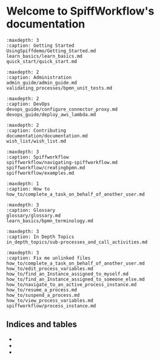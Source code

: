 # Welcome to SpiffWorkflow's documentation

```{toctree}
:maxdepth: 3
:caption: Getting Started
UsingSpiffdemo/Getting_Started.md
learn_basics/learn_basics.md
quick_start/quick_start.md
```

```{toctree}
:maxdepth: 2
:caption: Administration
admin_guide/admin_guide.md
validating_processes/bpmn_unit_tests.md
```

```{toctree}
:maxdepth: 2
:caption: DevOps
devops_guide/configure_connector_proxy.md
devops_guide/deploy_aws_lambda.md
```

```{toctree}
:maxdepth: 2
:caption: Contributing
documentation/documentation.md
wish_list/wish_list.md
```

```{toctree}
:maxdepth: 3
:caption: Spiffworkflow
spiffworkflow/navigating-spiffworkflow.md
spiffworkflow/creatingbpmn.md
spiffworkflow/examples.md
```

```{toctree}
:maxdepth: 1
:caption: How to
how_to/complete_a_task_on_behalf_of_another_user.md

```

```{toctree}
:maxdepth: 3
:caption: Glossary
glossary/glossary.md
learn_basics/bpmn_terminology.md

```

```{toctree}
:maxdepth: 3
:caption: In Depth Topics
in_depth_topics/sub-processes_and_call_activities.md

```

```{toctree}
:maxdepth: 3
:caption: Fix me unlinked files
how_to/complete_a_task_on_behalf_of_another_user.md
how_to/edit_process_variables.md
how_to/find_an_Instance_assigned_to_myself.md
how_to/find_an_Instance_assigned_to_someone_else.md
how_to/navigate_to_an_active_process_instance.md
how_to/resume_a_process.md
how_to/suspend_a_process.md
how_to/view_process_variables.md
spiffworkflow/process_instance.md
```


## Indices and tables

* [](genindex)
* [](modindex)
* [](search)
